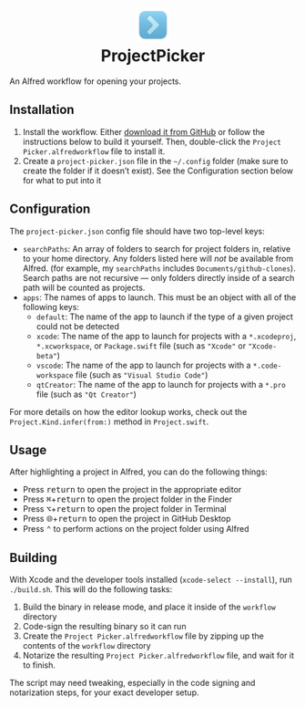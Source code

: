 <h1 align=center>
  <img src="App Icon.png" width=60 height=60 alt="">
  <br>ProjectPicker
</h1>

An Alfred workflow for opening your projects.

## Installation

1. Install the workflow. Either [download it from GitHub](https://github.com/j-f1/ProjectPicker/raw/main/Project%20Picker.alfredworkflow) or follow the instructions below to build it yourself. Then, double-click the `Project Picker.alfredworkflow` file to install it.
2. Create a `project-picker.json` file in the `~/.config` folder (make sure to create the folder if it doesn’t exist). See the Configuration section below for what to put into it

## Configuration

The `project-picker.json` config file should have two top-level keys:

- `searchPaths`: An array of folders to search for project folders in, relative to your home directory. Any folders listed here will _not_ be available from Alfred. (for example, my `searchPaths` includes `Documents/github-clones`). Search paths are not recursive — only folders directly inside of a search path will be counted as projects.
- `apps`: The names of apps to launch. This must be an object with all of the following keys:
  - `default`: The name of the app to launch if the type of a given project could not be detected
  - `xcode`: The name of the app to launch for projects with a `*.xcodeproj`, `*.xcworkspace`, or `Package.swift` file  (such as `"Xcode"` or `"Xcode-beta"`)
  - `vscode`: The name of the app to launch for projects with a `*.code-workspace` file (such as `"Visual Studio Code"`)
  - `qtCreator`: The name of the app to launch for projects with a `*.pro` file (such as `"Qt Creator"`)

For more details on how the editor lookup works, check out the `Project.Kind.infer(from:)` method in `Project.swift`.

## Usage

After highlighting a project in Alfred, you can do the following things:
- Press <kbd>return</kbd> to open the project in the appropriate editor
- Press <kbd>⌘</kbd>+<kbd>return</kbd> to open the project folder in the Finder
- Press <kbd>⌥</kbd>+<kbd>return</kbd> to open the project folder in Terminal
- Press <kbd>🌐︎</kbd>+<kbd>return</kbd> to open the project in GitHub Desktop
- Press <kbd>⌃</kbd> to perform actions on the project folder using Alfred

## Building

With Xcode and the developer tools installed (`xcode-select --install`), run `./build.sh`. This will do the following tasks:

1. Build the binary in release mode, and place it inside of the `workflow` directory
2. Code-sign the resulting binary so it can run
3. Create the `Project Picker.alfredworkflow` file by zipping up the contents of the `workflow` directory
4. Notarize the resulting `Project Picker.alfredworkflow` file, and wait for it to finish.

The script may need tweaking, especially in the code signing and notarization steps, for your exact developer setup.
